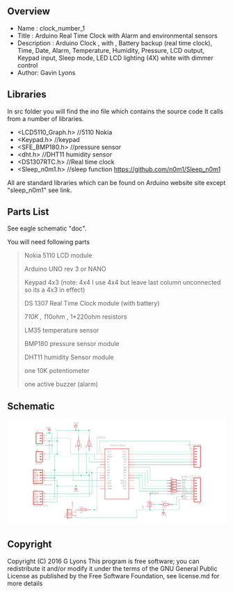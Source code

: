 Overview
--------------------
* Name : clock_number_1
* Title : Arduino Real Time Clock with Alarm and environmental sensors
* Description : Arduino Clock , with , Battery backup (real time clock), Time, Date, Alarm, Temperature, Humidity, Pressure, LCD output, Keypad input, Sleep mode, LED LCD lighting (4X) white with dimmer control
* Author: Gavin Lyons

Libraries
------------------------

In src folder you will find the ino file which contains the source code 
It calls from a number of libraries.

* <LCD5110_Graph.h> //5110 Nokia
* <Keypad.h> //keypad
* <SFE_BMP180.h> //pressure sensor
* <dht.h> //DHT11 humidity sensor
* <DS1307RTC.h> //Real time clock
* <Sleep_n0m1.h> //sleep function https://github.com/n0m1/Sleep_n0m1

All are standard libraries which can be found on Arduino website site except "sleep_n0m1" see link.

Parts List
------------------------------
See eagle schematic "doc". 

You will need following parts

>Nokia 5110 LCD module
>
>Arduino UNO rev 3 or NANO
>
>Keypad 4x3 (note: 4x4 I use 4x4 but leave last column unconnected so its a 4x3 in effect)
>
>DS 1307 Real Time Clock module (with battery)
>
>7*10K , 1*10ohm  , 1*220ohm  resistors
>
>LM35 temperature sensor
>
>BMP180 pressure sensor module
>
>DHT11 humidity Sensor module
>
>one 10K potentiometer 
>
>one active buzzer (alarm)
>


Schematic
---------------------------

![ScreenShot schematic](https://github.com/gavinlyonsrepo/Arduino_Clock_1/blob/master/doc/eagle/clock1.png)

Copyright
-------------------------------

Copyright (C) 2016 G Lyons This program is free software; you can redistribute it and/or modify it under the terms of the GNU General Public License as published by the Free Software Foundation, see license.md for more details
